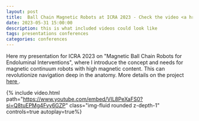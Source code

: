 ```yaml
---
layout: post
title:  Ball Chain Magnetic Robots at ICRA 2023 - Check the video <a href='https://www.youtube.com/embed/VIL8PeXaFS0?si=Q8tuEPMg4Fvy6GZP/'> 🎥 </a>.
date: 2023-05-31 15:00:00
description: this is what included videos could look like
tags: presentations conferences
categories: conferences
---
```

Here my presentation for ICRA 2023 on "Magnetic Ball Chain Robots for Endoluminal Interventions", where I introduce the concept and needs for magnetic continuum robots with 
high magnetic content. This can revolutionize navigation deep in the anatomy. More details on the project 
<a href='https://giovannipittiglio.github.io/projects/ballchain/'>here </a>.


{% include video.html path="https://www.youtube.com/embed/VIL8PeXaFS0?si=Q8tuEPMg4Fvy6GZP" class="img-fluid rounded z-depth-1" controls=true autoplay=true%}
